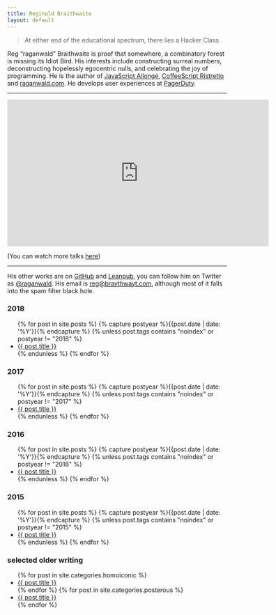 ```yaml
---
title: Reginald Braithwaite
layout: default
---
```


> At either end of the educational spectrum, there lies a Hacker Class.

Reg &ldquo;raganwald&rdquo; Braithwaite is proof that somewhere, a combinatory forest is missing its Idiot Bird. His interests include constructing surreal numbers, deconstructing hopelessly egocentric nulls, and celebrating the joy of programming. He is the author of [JavaScript Allongé](https://leanpub.com/javascriptallongesix), [CoffeeScript Ristretto](https://leanpub.com/coffeescript-ristretto) and [raganwald.com](http://raganwald.com). He develops user experiences at [PagerDuty](https://pagerduty.com).

---

<iframe width="600" height="337" src="https://www.youtube.com/embed/wYPp4nG7qw4" frameborder="0" allowfullscreen></iframe>

(You can watch more talks [here](http://braythwayt.com/talks.html))

---

His other works are on [GitHub](https://github.com/raganwald) and [Leanpub](http://leanpub.com/u/raganwald), you can follow him on Twitter as [@raganwald](https://twitter.com/raganwald). His email is [reg@braythwayt.com](mailto:reg@braythwayt.com), although most of it falls into the spam filter black hole.

### 2018

<div class="related">
  <ul>
    {% for post in site.posts %}
      {% capture postyear %}{{post.date | date: '%Y'}}{% endcapture %}
      {% unless post.tags contains "noindex" or postyear != "2018" %}
        <li>
          <a href="{{ post.url }}">{{ post.title }}</a>
        </li>
      {% endunless %}
    {% endfor %}
  </ul>
</div>

### 2017

<div class="related">
  <ul>
    {% for post in site.posts %}
      {% capture postyear %}{{post.date | date: '%Y'}}{% endcapture %}
      {% unless post.tags contains "noindex" or postyear != "2017" %}
        <li>
          <a href="{{ post.url }}">{{ post.title }}</a>
        </li>
      {% endunless %}
    {% endfor %}
  </ul>
</div>

### 2016

<div class="related">
  <ul>
    {% for post in site.posts %}
      {% capture postyear %}{{post.date | date: '%Y'}}{% endcapture %}
      {% unless post.tags contains "noindex" or postyear != "2016" %}
        <li>
          <a href="{{ post.url }}">{{ post.title }}</a>
        </li>
      {% endunless %}
    {% endfor %}
  </ul>
</div>

### 2015

<div class="related">
  <ul>
    {% for post in site.posts %}
      {% capture postyear %}{{post.date | date: '%Y'}}{% endcapture %}
      {% unless post.tags contains "noindex" or postyear != "2015" %}
        <li>
          <a href="{{ post.url }}">{{ post.title }}</a>
        </li>
      {% endunless %}
    {% endfor %}
  </ul>
</div>

### selected older writing

<div class="related">
  <ul>
    {% for post in site.categories.homoiconic %}
        <li>
    <a href="{{ post.url }}">{{ post.title }}</a>
        </li>
    {% endfor %}
    {% for post in site.categories.posterous %}
        <li>
    <a href="{{ post.url }}">{{ post.title }}</a>
        </li>
    {% endfor %}
  </ul>
</div>
